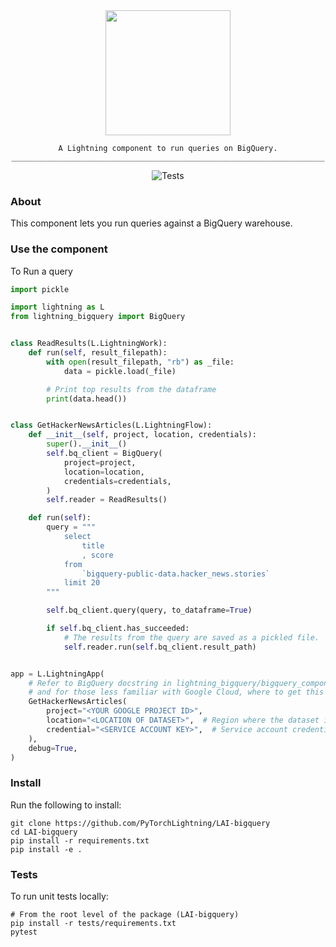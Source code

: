 <!---:lai-name: BigQuery--->

<div align="center">
<img src="https://raw.githubusercontent.com/PyTorchLightning/LAI-bigquery/main/static/big-query-icon.png?token=GHSAT0AAAAAABO3TFPDRX7HG3ZQGMMVQ2GQYURG5ZA" width="200px">

```
A Lightning component to run queries on BigQuery.
______________________________________________________________________
```

![Tests](https://github.com/PyTorchLightning/LAI-bigquery/actions/workflows/ci-testing.yml/badge.svg)

</div>

### About

This component lets you run queries against a BigQuery warehouse.

### Use the component

To Run a query

```python
import pickle

import lightning as L
from lightning_bigquery import BigQuery


class ReadResults(L.LightningWork):
    def run(self, result_filepath):
        with open(result_filepath, "rb") as _file:
            data = pickle.load(_file)

        # Print top results from the dataframe
        print(data.head())


class GetHackerNewsArticles(L.LightningFlow):
    def __init__(self, project, location, credentials):
        super().__init__()
        self.bq_client = BigQuery(
            project=project,
            location=location,
            credentials=credentials,
        )
        self.reader = ReadResults()

    def run(self):
        query = """
            select
                title
                , score
            from
                `bigquery-public-data.hacker_news.stories`
            limit 20
        """

        self.bq_client.query(query, to_dataframe=True)

        if self.bq_client.has_succeeded:
            # The results from the query are saved as a pickled file.
            self.reader.run(self.bq_client.result_path)


app = L.LightningApp(
    # Refer to BigQuery docstring in lightning_bigquery/bigquery_component for details of parameters
    # and for those less familiar with Google Cloud, where to get this information
    GetHackerNewsArticles(
        project="<YOUR GOOGLE PROJECT ID>",
        location="<LOCATION OF DATASET>",  # Region where the dataset is located.
        credential="<SERVICE ACCOUNT KEY>",  # Service account credentials
    ),
    debug=True,
)
```

### Install

Run the following to install:

```shell
git clone https://github.com/PyTorchLightning/LAI-bigquery
cd LAI-bigquery
pip install -r requirements.txt
pip install -e .
```

### Tests

To run unit tests locally:

```shell
# From the root level of the package (LAI-bigquery)
pip install -r tests/requirements.txt
pytest
```

